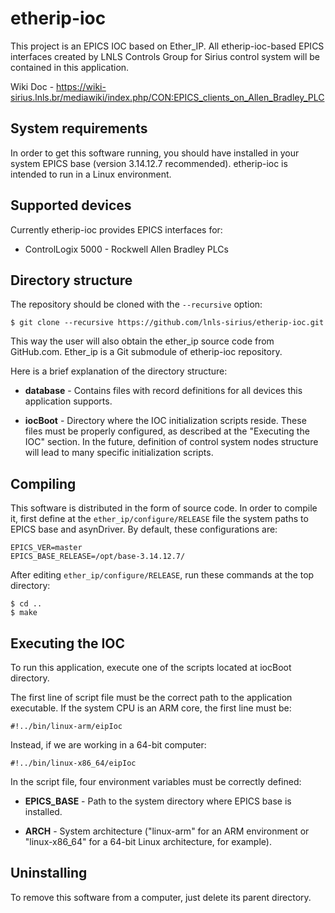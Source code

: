 # etherip-ioc

This project is an EPICS IOC based on Ether_IP. All etherip-ioc-based EPICS interfaces created by LNLS Controls Group for Sirius control system will be contained in this application.

Wiki Doc - https://wiki-sirius.lnls.br/mediawiki/index.php/CON:EPICS_clients_on_Allen_Bradley_PLC

## System requirements

In order to get this software running, you should have installed in your system EPICS base (version 3.14.12.7 recommended). etherip-ioc is intended to run in a Linux environment.

## Supported devices

Currently etherip-ioc provides EPICS interfaces for:

* ControlLogix 5000 - Rockwell Allen Bradley PLCs

## Directory structure

The repository should be cloned with the `--recursive` option:

```
$ git clone --recursive https://github.com/lnls-sirius/etherip-ioc.git
```

This way the user will also obtain the ether_ip source code from GitHub.com. Ether_ip is a Git submodule of etherip-ioc repository.

Here is a brief explanation of the directory structure:

* **database** - Contains files with record definitions for all devices this application supports.

* **iocBoot** - Directory where the IOC initialization scripts reside. These files must be properly configured, as described at the "Executing the IOC" section. In the future, definition of control system nodes structure will lead to many specific initialization scripts. 

## Compiling

This software is distributed in the form of source code. In order to compile it, first define at the `ether_ip/configure/RELEASE` file the system paths to EPICS base and asynDriver. By default, these configurations are:

```
EPICS_VER=master
EPICS_BASE_RELEASE=/opt/base-3.14.12.7/

```

After editing `ether_ip/configure/RELEASE`, run these commands at the top directory:

```
$ cd ..
$ make

```

## Executing the IOC

To run this application, execute one of the scripts located at iocBoot directory.

The first line of script file must be the correct path to the application executable. If the system CPU is an ARM core, the first line must be:

```
#!../bin/linux-arm/eipIoc
```

Instead, if we are working in a 64-bit computer:

```
#!../bin/linux-x86_64/eipIoc
```

In the script file, four environment variables must be correctly defined:

* **EPICS_BASE** - Path to the system directory where EPICS base is installed.

* **ARCH** - System architecture ("linux-arm" for an ARM environment or "linux-x86_64" for a 64-bit Linux architecture, for example).

## Uninstalling

To remove this software from a computer, just delete its parent directory.
